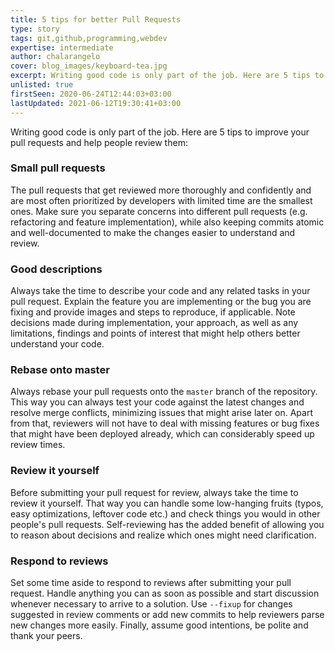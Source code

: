 ```yaml
---
title: 5 tips for better Pull Requests
type: story
tags: git,github,programming,webdev
expertise: intermediate
author: chalarangelo
cover: blog_images/keyboard-tea.jpg
excerpt: Writing good code is only part of the job. Here are 5 tips to improve your pull requests and help people review them.
unlisted: true
firstSeen: 2020-06-24T12:44:03+03:00
lastUpdated: 2021-06-12T19:30:41+03:00
---
```


Writing good code is only part of the job. Here are 5 tips to improve your pull requests and help people review them:

### Small pull requests

The pull requests that get reviewed more thoroughly and confidently and are most often prioritized by developers with limited time are the smallest ones. Make sure you separate concerns into different pull requests (e.g. refactoring and feature implementation), while also keeping commits atomic and well-documented to make the changes easier to understand and review.

### Good descriptions

Always take the time to describe your code and any related tasks in your pull request. Explain the feature you are implementing or the bug you are fixing and provide images and steps to reproduce, if applicable. Note decisions made during implementation, your approach, as well as any limitations, findings and points of interest that might help others better understand your code.

### Rebase onto master

Always rebase your pull requests onto the `master` branch of the repository. This way you can always test your code against the latest changes and resolve merge conflicts, minimizing issues that might arise later on. Apart from that, reviewers will not have to deal with missing features or bug fixes that might have been deployed already, which can considerably speed up review times.

### Review it yourself

Before submitting your pull request for review, always take the time to review it yourself. That way you can handle some low-hanging fruits (typos, easy optimizations, leftover code etc.) and check things you would in other people's pull requests. Self-reviewing has the added benefit of allowing you to reason about decisions and realize which ones might need clarification.

### Respond to reviews

Set some time aside to respond to reviews after submitting your pull request. Handle anything you can as soon as possible and start discussion whenever necessary to arrive to a solution. Use `--fixup` for changes suggested in review comments or add new commits to help reviewers parse new changes more easily. Finally, assume good intentions, be polite and thank your peers.
